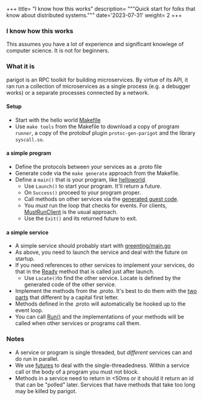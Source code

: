 +++
title= "I know how this works"
description= """Quick start for folks that know about distributed systems."""
date='2023-07-31'
weight= 2
+++


### I know how this works

This assumes you have a lot of experience and significant knowlege of computer science.
It is not for beginners.

### What it is
parigot is an RPC toolkit for building microservices.  By virtue of its API, it ran run a collection of microservices
as a single process (e.g. a debugger works) or a separate processes connected by a network.

#### Setup
* Start with the hello world [Makefile](https://github.com/iansmith/parigot-example/blob/master/helloworld/Makefile)
* Use `make tools` from the Makefile to download a copy of program `runner`, a copy of
the protobuf plugin `protoc-gen-parigot` and the library `syscall.so`.

#### a simple program
* Define the protocols between your services as a .proto file
* Generate code via the `make generate` approach from the Makefile.
* Define a `main()` that is your program, like [helloworld](https://github.com/iansmith/parigot-example/blob/master/helloworld/main.go).  
	* Use `Launch()` to start your program.  It'll return a future.
	* On `Success()` proceed to your program proper.
	* Call methods on other services via the [generated guest code](https://github.com/iansmith/parigot-example/tree/master/helloworld/g/greeting/v1).
	* You _must_ run the loop that checks for events. For clients, 
	[MustRunClient](https://github.com/iansmith/parigot-example/blob/ddb4801f62167aff79e9d36005b21280f2e378b2/helloworld/main.go#L55) is the usual approach.
	* Use the `Exit()` and its returned future to exit.

#### a simple service
* A simple service should probably start with [greenting/main.go](https://github.com/iansmith/parigot-example/blob/master/helloworld/greeting/main.go)
* As above, you need to launch the service and deal with the future on startup.
* If you need references to other services to implement your services, do that
in the [Ready](https://github.com/iansmith/parigot-example/blob/ddb4801f62167aff79e9d36005b21280f2e378b2/helloworld/greeting/main.go#L87) method that is called just after launch. 
	* Use `Locate()`to find the other service. Locate is defined by the generated code of
	the other service.
* Implement the methods from the .proto.  It's best to do them with the 
[two parts](https://github.com/iansmith/parigot-example/blob/ddb4801f62167aff79e9d36005b21280f2e378b2/helloworld/greeting/main.go#L52) that different by a capital first letter. 
* Methods defined in the .proto will automatically be hooked up to the event loop.
* You can call [Run()](https://github.com/iansmith/parigot-example/blob/ddb4801f62167aff79e9d36005b21280f2e378b2/helloworld/greeting/main.go#L29) and
the implementations of your methods will be called when other services or
programs call them.


### Notes
* A service or program is single threaded, but _different_ services can and do run in parallel.
* We use [futures](https://github.com/iansmith/parigot/blob/master/lib/go/future/doc.go) to deal
with the single-threadedness.  Within a service call or the body of a program you must not block.
* Methods in a service need to return in <50ms or it should it return an id
that can be "polled" later.  Services that have methods that take too long may be killed by parigot.
